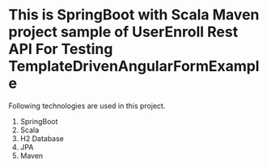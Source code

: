 # This is SpringBoot with Scala Maven project sample of UserEnroll Rest API For Testing TemplateDrivenAngularFormExample


Following technologies are used in this project.
1) SpringBoot
2) Scala
3) H2 Database
4) JPA 
5) Maven
 